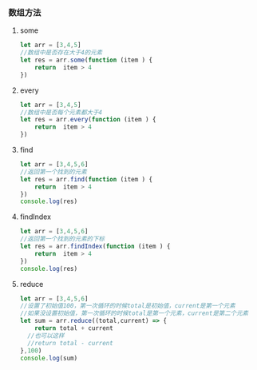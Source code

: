 ### 数组方法

1. some

   ```javascript
   let arr = [3,4,5]
   //数组中是否存在大于4的元素
   let res = arr.some(function (item ) {
       return  item > 4
   })
   ```

   

2. every

   ```javascript
   let arr = [3,4,5]
   //数组中是否每个元素都大于4
   let res = arr.every(function (item ) {
       return  item > 4
   })
   ```

   

3. find

   ```javascript
   let arr = [3,4,5,6]
   //返回第一个找到的元素
   let res = arr.find(function (item ) {
       return  item > 4
   })
   console.log(res)
   ```

4. findIndex

   ```javascript
   let arr = [3,4,5,6]
   //返回第一个找到的元素的下标
   let res = arr.findIndex(function (item ) {
       return  item > 4
   })
   console.log(res)
   ```

5. reduce

   ```javascript
   let arr = [3,4,5,6]
   //设置了初始值100，第一次循环的时候total是初始值，current是第一个元素
   //如果没设置初始值，第一次循环的时候total是第一个元素，current是第二个元素
   let sum = arr.reduce((total,current) => {
       return total + current
     //也可以这样
     //return total - current
   },100)
   console.log(sum)
   ```

   